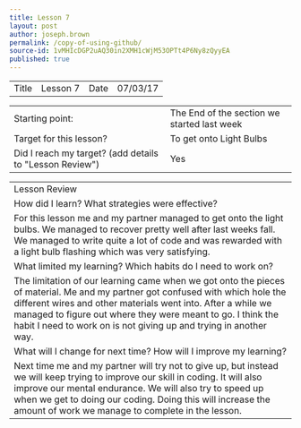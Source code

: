 ```yaml
---
title: Lesson 7
layout: post
author: joseph.brown
permalink: /copy-of-using-github/
source-id: 1vMHIcDGP2uAQ30in2XMH1cWjM53OPTt4P6Ny8zQyyEA
published: true
---
```

<table>
  <tr>
    <td>Title</td>
    <td>Lesson 7</td>
    <td>Date</td>
    <td>07/03/17</td>
  </tr>
</table>


<table>
  <tr>
    <td>Starting point:</td>
    <td>The End of the section we started last week</td>
  </tr>
  <tr>
    <td>Target for this lesson?</td>
    <td>To get onto Light Bulbs</td>
  </tr>
  <tr>
    <td>Did I reach my target? 
(add details to "Lesson Review")</td>
    <td>Yes</td>
  </tr>
</table>


<table>
  <tr>
    <td>Lesson Review</td>
  </tr>
  <tr>
    <td>How did I learn? What strategies were effective? </td>
  </tr>
  <tr>
    <td>For this lesson me and my partner managed to get onto the light bulbs. We managed to recover pretty well after last weeks fall. We managed to write quite a lot of code and was rewarded with a light bulb flashing which was very satisfying.</td>
  </tr>
  <tr>
    <td>What limited my learning? Which habits do I need to work on? </td>
  </tr>
  <tr>
    <td>The limitation of our learning came when we got onto the pieces of material. Me and my partner got confused with which hole the different wires and other materials went into. After a while we managed to figure out where they were meant to go. I think the habit I need to work on is not giving up and trying in another way.</td>
  </tr>
  <tr>
    <td>What will I change for next time? How will I improve my learning?</td>
  </tr>
  <tr>
    <td>Next time me and my partner will try not to give up, but instead we will keep trying to improve our skill in coding. It will also improve our mental endurance. We will also try to speed up when we get to doing our coding. Doing this will increase the amount of work we manage to complete in the lesson.</td>
  </tr>
</table>


